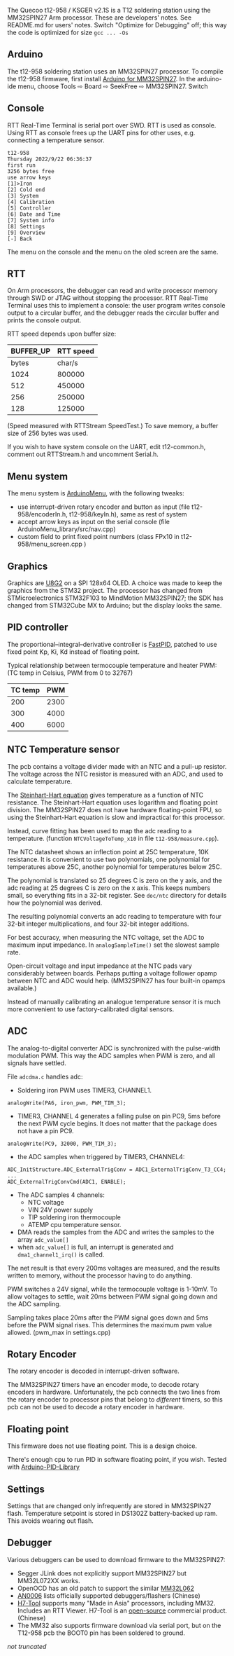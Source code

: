 
The Quecoo t12-958 / KSGER v2.1S is a T12 soldering station using the MM32SPIN27 Arm processor. These are developers' notes. See README.md for users' notes. Switch "Optimize for Debugging" off; this way the code is optimized for size ```gcc ... -Os```

## Arduino

The t12-958 soldering station uses an MM32SPIN27 processor. To compile the t12-958 firmware, first install [Arduino for MM32SPIN27](https://github.com/koendv/MM32SPIN27-Arduino). In the arduino-ide menu, choose Tools ⇨ Board ⇨ SeekFree ⇨ MM32SPIN27. Switch

## Console

RTT Real-Time Terminal is serial port over SWD. RTT is used as console. Using RTT as console frees up the UART pins for other uses, e.g. connecting a temperature sensor.

```
t12-958
Thursday 2022/9/22 06:36:37
first run
3256 bytes free
use arrow keys
[1]>Iron
[2] Cold end
[3] System
[4] Calibration
[5] Controller
[6] Date and Time
[7] System info
[8] Settings
[9] Overview
[-] Back
```
The menu on the console and the menu on the oled screen are the same.

## RTT

On Arm processors, the debugger can read and write processor memory through SWD or JTAG without stopping the processor. RTT Real-Time Terminal uses this to implement a console: the user program writes console output to a circular buffer, and the debugger reads the circular buffer and prints the console output.

RTT speed depends upon buffer size:

|BUFFER_UP|RTT speed|
|---|---|
|bytes|char/s|
|1024|800000|
|512|450000|
|256|250000|
|128|125000|

(Speed measured with RTTStream SpeedTest.)
To save memory, a buffer size of 256 bytes was used.

If you wish to have system console on the UART, edit t12-common.h, comment out  RTTStream.h and uncomment Serial.h.

## Menu system

The menu system is [ArduinoMenu](https://github.com/neu-rah/ArduinoMenu), with the following tweaks:

- use interrupt-driven rotary encoder and button as input (file t12-958/encoderIn.h, t12-958/keyIn.h), same as rest of system
- accept arrow keys as input on the serial console (file ArduinoMenu_library/src/nav.cpp)
- custom field to print fixed point numbers (class FPx10 in t12-958/menu_screen.cpp )

## Graphics

Graphics are [U8G2](https://github.com/olikraus/u8g2) on a SPI 128x64 OLED. A choice was made to keep the graphics from the STM32 project. The processor has changed from STMicroelectronics STM32F103 to MindMotion MM32SPIN27; the SDK has changed from STM32Cube MX to Arduino; but the display looks the same.

## PID controller

The proportional–integral–derivative controller is [FastPID](https://github.com/mike-matera/FastPID), patched to use fixed point Kp, Ki, Kd instead of floating point.

Typical relationship between termocouple temperature and heater PWM: (TC temp in Celsius, PWM from 0 to 32767)

|TC temp|PWM|
|---|---|
|200|2300|
|300|4000|
|400|6000|

## NTC Temperature sensor

The pcb contains a voltage divider made with an NTC and a pull-up resistor. The voltage across the NTC resistor is measured with an ADC, and used to calculate temperature.

The [Steinhart-Hart equation](https://en.wikipedia.org/wiki/Steinhart%E2%80%93Hart_equation)  gives temperature as a function of NTC resistance. The Steinhart-Hart equation uses logarithm and floating point division. The MM32SPIN27 does not have hardware floating-point FPU, so using the Steinhart-Hart equation is slow and impractical for this processor.

Instead, curve fitting has been used to map the adc reading to a temperature. (function ``NTCVoltageToTemp_x10`` in file ``t12-958/measure.cpp``).

The NTC datasheet shows an inflection point at 25C temperature, 10K resistance. It is convenient to use two polynomials, one polynomial for temperatures above 25C, another polynomial for temperatures below 25C.

The polynomial is translated so 25 degrees C is zero on the y axis, and the adc reading at 25 degrees C is zero on the x axis. This keeps numbers small, so everything fits in a 32-bit register. See ``doc/ntc`` directory for details how the polynomial was derived.

The resulting polynomial converts an adc reading to temperature with four 32-bit integer multiplications, and four 32-bit integer additions.

For best accuracy, when measuring the NTC voltage, set the ADC to maximum input impedance. In ``analogSampleTime()`` set the slowest sample rate.

Open-circuit voltage and input impedance at the NTC pads vary considerably between boards. Perhaps putting a voltage follower opamp between NTC and ADC would help. (MM32SPIN27 has four built-in opamps available.)


Instead of manually calibrating an analogue temperature sensor it is much more convenient to use factory-calibrated digital sensors.


## ADC

The analog-to-digital converter ADC is synchronized with the pulse-width modulation PWM. This way the ADC samples when PWM is zero, and all signals have settled.

File ``adcdma.c`` handles adc:

- Soldering iron PWM uses TIMER3, CHANNEL1.
```
analogWrite(PA6, iron_pwm, PWM_TIM_3);
```
- TIMER3, CHANNEL 4 generates a falling pulse on pin PC9, 5ms before the next PWM cycle begins. It does not matter that the package does not have a pin PC9.
```
analogWrite(PC9, 32000, PWM_TIM_3);
```
- the ADC samples when triggered by TIMER3, CHANNEL4:
```
ADC_InitStructure.ADC_ExternalTrigConv = ADC1_ExternalTrigConv_T3_CC4;
...
ADC_ExternalTrigConvCmd(ADC1, ENABLE);
```
- The ADC samples 4 channels:
	- NTC voltage
	- VIN 24V power supply
	- TIP	 soldering iron thermocouple
	- ATEMP cpu temperature sensor.
- DMA reads the samples from the ADC and writes the samples to the array ``adc_value[]``
- when ``adc_value[]`` is full, an interrupt is generated and ``dma1_channel1_irq()`` is called.

The net result is that every 200ms voltages are measured, and the results written to memory, without the processor having to do anything.

PWM switches a 24V signal, while the termocouple voltage is 1-10mV. To allow voltages to settle, wait 20ms between PWM signal going down and the ADC sampling.

Sampling takes place 20ms after the PWM signal goes down and 5ms before the PWM signal rises. This determines the maximum pwm value allowed. (pwm_max in settings.cpp)

## Rotary Encoder

The rotary encoder is decoded in interrupt-driven software.

The MM32SPIN27 timers have an encoder mode, to decode rotary encoders in hardware. Unfortunately, the pcb connects the two lines from the rotary encoder to processor pins that belong to _different_ timers, so this pcb can not be used to decode a rotary encoder in hardware.

## Floating point

This firmware does not use floating point. This is a design choice.

There's enough cpu to run PID in software floating point, if you wish. Tested with [Arduino-PID-Library](https://github.com/br3ttb/Arduino-PID-Library/)

## Settings

Settings that are changed only infrequently are stored in MM32SPIN27 flash. Temperature setpoint is stored in DS1302Z battery-backed up ram. This avoids wearing out flash.

## Debugger

Various debuggers can be used to download firmware to the MM32SPIN27:

- Segger JLink does not explicitly support MM32SPIN27 but MM32L072XX works.
- OpenOCD has an old patch to support the similar [MM32L062](https://sourceforge.net/p/openocd/mailman/message/37388746/)
- [AN0006](https://github.com/koendv/MM32SPIN27-Arduino/blob/main/mm32/doc/pdf/AN0006_MM32_Supported_Programmer_SC.pdf) lists officially supported debuggers/flashers (Chinese)
- [H7-Tool](https://www.armfly.com/product/H7-TOOL/H7-TOOL.shtml) supports many "Made in Asia" processors, including MM32. Includes an RTT Viewer. H7-Tool is an [open-source](https://github.com/armfly/H7-TOOL_STM32H7_App) commercial product. (Chinese)
- The MM32 also supports firmware download via serial port, but on the T12-958 pcb the BOOT0 pin has been soldered to ground.

_not truncated_
